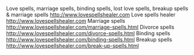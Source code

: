
Love spells, marriage spells, binding spells, 
lost love spells, breakup spells & marriage spells http://www.lovespellshealer.com
Love spells healer http://www.lovespellshealer.com
Marriage spells http://www.lovespellshealer.com/marriage-spells.html
Divorce spells http://www.lovespellshealer.com/divorce-spells.html
Binding spells http://www.lovespellshealer.com/binding-spells.html
Breakup spells http://www.lovespellshealer.com/break-up-spells.html
